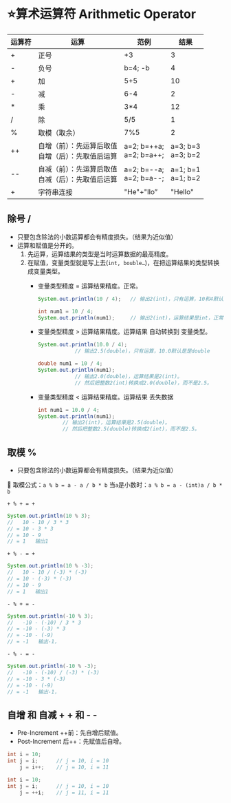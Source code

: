 # ⭐算术运算符 Arithmetic Operator

| 运算符 | 运算                                                   | 范例                          | 结果                    |
| ------ | ------------------------------------------------------ | ----------------------------- | ----------------------- |
| +      | 正号                                                   | +3                            | 3                       |
| -      | 负号                                                   | b=4; -b                       | 4                       |
| +      | 加                                                     | 5+5                           | 10                      |
| -      | 减                                                     | 6-4                           | 2                       |
| *      | 乘                                                     | 3*4                           | 12                      |
| /      | 除                                                     | 5/5                           | 1                       |
| %      | 取模（取余）                                           | 7%5                           | 2                       |
| ++     | 自增（前）：先运算后取值<br />自增（后）：先取值后运算 | a=2; b=++a; <br />a=2; b=a++; | a=3; b=3 <br />a=3; b=2 |
| --     | 自减（前）：先运算后取值<br />自减（后）：先取值后运算 | a=2; b=--a; <br />a=2; b=a--; | a=1; b=1 <br />a=1; b=2 |
| +      | 字符串连接                                             | "He"+"llo”                    | "Hello"                 |



## 除号 /

- 只要包含除法的小数运算都会有精度损失。（结果为近似值）
- 运算和赋值是分开的。
    1. 先运算，运算结果的类型是当时运算数据的最高精度。
    2. 在赋值，变量类型就是写上去(`int, bouble…`)，在把运算结果的类型转换成变量类型。
        - 变量类型精度 = 运算结果精度。正常。
          
            ```java
            System.out.println(10 / 4);   // 输出2(int)，只有运算，10和4默认是int。
            
            int num1 = 10 / 4;            
            System.out.println(num1);     // 输出2(int)，运算结果是int，正常保存到int里。
            ```
            
        - 变量类型精度 > 运算结果精度。运算结果 自动转换到 变量类型。
          
            ```java
            System.out.println(10.0 / 4); 
            			// 输出2.5(double)，只有运算，10.0默认是是double
            
            double num1 = 10 / 4;         
            System.out.println(num1);   
            			// 输出2.0(double)，运算结果是2(int)。
            			// 然后把整数2(int)转换成2.0(double)，而不是2.5。
            ```
            
        - 变量类型精度 < 运算结果精度。运算结果 丢失数据
          
            ```java
            int num1 = 10.0 / 4;  
            System.out.println(num1);   
            		// 输出2(int)，运算结果是2.5(double)。
            		// 然后把整数2.5(double)转换成2(int)，而不是2.5。
            ```
            

## 取模 %

- 只要包含除法的小数运算都会有精度损失。（结果为近似值）

📌 取模公式：`a % b = a - a / b * b`
当`a`是小数时：`a % b = a - (int)a / b * b`

`+ % + = +`

```java
System.out.println(10 % 3);   
//   10 - 10 / 3 * 3 
// = 10 - 3 * 3 
// = 10 - 9
// = 1   输出1
```

`+ % - = +`

```java
System.out.println(10 % -3);  
//   10 - 10 / (-3) * (-3) 
// = 10 - (-3) * (-3) 
// = 10 - 9
// = 1   输出1
```

`- % + = -`

```java
System.out.println(-10 % 3);  
//   -10 - (-10) / 3 * 3 
// = -10 - (-3) * 3 
// = -10 - (-9)
// = -1   输出-1，
```

`- % - = -`

```java
System.out.println(-10 % -3);  
//   -10 - (-10) / (-3) * (-3) 
// = -10 - 3 * (-3) 
// = -10 - (-9)
// = -1   输出-1，
```

## 自增 和 自减 + + 和 - -

- Pre-Increment    ++前：先自增后赋值。
- Post-Increment  后++：先赋值后自增。

```java
int i = 10;
int j = i;		// j = 10, i = 10
    j = i++;	// j = 10, i = 11 
```

```java
int i = 10;
int j = i;		// j = 10, i = 10
    j = ++i;	// j = 11, i = 11
```
